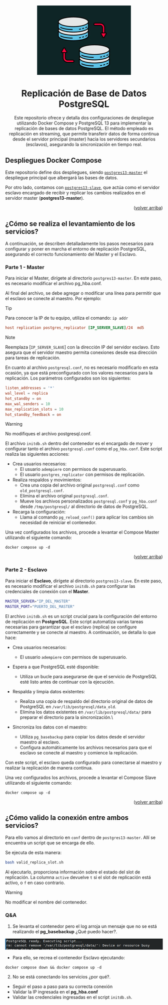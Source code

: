 <a name="readme-top"></a>

<div align="center">

<a href="https://github.com/jesusalbujas/postgres_replication"> <img width="300px" src="./docs/background.png" alt="Logo" width="800" /> </a>

# Replicación de Base de Datos PostgreSQL
Este repositorio ofrece y detalla dos configuraciones de despliegue utilizando Docker Compose y PostgreSQL 13 para implementar la replicación de bases de datos PostgreSQL. El método empleado es replicación en streaming, que permite transferir datos de forma continua desde el servidor principal (master) hacia los servidores secundarios (esclavos), asegurando la sincronización en tiempo real. 
</div>

## Despliegues Docker Compose

Este repositorio define dos despliegues, siendo [`postgres13-master`](https://github.com/jesusalbujas/postgres_replication/tree/main/postgres13-master) el despliegue principal que albergará las bases de datos.

Por otro lado, contamos con [`postgres13-slave`](https://github.com/jesusalbujas/postgres_replication/tree/main/postgres13-slave), que actúa como el servidor esclavo encargado de recibir y replicar los cambios realizados en el servidor master (**postgres13-master**).

<p align="right">(<a href="#readme-top">volver arriba</a>)</p>

## ¿Cómo se realiza el levantamiento de los servicios?

A continuación, se describen detalladamente los pasos necesarios para configurar y poner en marcha el entorno de replicación PostgreSQL, asegurando el correcto funcionamiento del Master y el Esclavo.

### Parte 1 - Master

Para iniciar el Master, dirígete al directorio `postgres13-master`. En este paso, es necesario modificar el archivo pg_hba.conf.

Al final del archivo, se debe agregar o modificar una línea para permitir que el esclavo se conecte al maestro. Por ejemplo:

> [!TIP]
> Para conocer la IP de tu equipo, utiliza el comando:
> ```ip addr```

```conf
host replication postgres_replicator [IP_SERVER_SLAVE]/24  md5
```

> [!NOTE]
> Reemplaza [`IP_SERVER_SLAVE`] con la dirección IP del servidor esclavo. Esto asegura que el servidor maestro permita conexiones desde esa dirección para tareas de replicación.

En cuanto al archivo `postgresql.conf`, no es necesario modificarlo en esta ocasión, ya que está preconfigurado con los valores necesarios para la replicación. Los parámetros configurados son los siguientes:

```conf
listen_addresses = '*'
wal_level = replica
hot_standby = on
max_wal_senders = 10
max_replication_slots = 10
hot_standby_feedback = on
```

> [!WARNING]
> No modifiques el archivo postgresql.conf.

El archivo `initdb.sh` dentro del contenedor es el encargado de mover y configurar tanto el archivo `postgresql.conf` como el `pg_hba.conf`. Este script realiza las siguientes acciones:

- Crea usuarios necesarios:
  - El usuario `adempiere` con permisos de superusuario.
  - El usuario `postgres_replicator` con permisos de replicación.
- Realiza respaldos y movimientos:
  - Crea una copia del archivo original `postgresql.conf` como `old_postgresql.conf`.
  - Elimina el archivo original `postgresql.conf`.
  - Mueve los archivos personalizados `postgresql.conf` y `pg_hba.conf` desde `/tmp/postgresql/` al directorio de datos de PostgreSQL.
- Recarga la configuración:
  - Llama al comando `pg_reload_conf()` para aplicar los cambios sin necesidad de reiniciar el contenedor.

Una vez configurados los archivos, procede a levantar el Compose Master utilizando el siguiente comando:

```docker
docker compose up -d
```

<p align="right">(<a href="#readme-top">volver arriba</a>)</p>

### Parte 2 - Esclavo

Para iniciar el **Esclavo**, dirígete al directorio `postgres13-slave`. En este paso, es necesario modificar el archivo `initdb.sh` para configurar las credenciales de conexión con el **Master**.

```sh
MASTER_SERVER="IP_DEL_MASTER"
MASTER_PORT="PUERTO_DEL_MASTER"
```

El archivo `initdb.sh` es un script crucial para la configuración del entorno de replicación en **PostgreSQL**. Este script automatiza varias tareas necesarias para garantizar que el esclavo (replica) se configure correctamente y se conecte al maestro. A continuación, se detalla lo que hace:

- Crea usuarios necesarios:
  - El usuario `adempiere` con permisos de superusuario.
- Espera a que PostgreSQL esté disponible:
  - Utiliza un bucle para asegurarse de que el servicio de PostgreSQL esté listo antes de continuar con la ejecución.

- Respalda y limpia datos existentes:
  - Realiza una copia de respaldo del directorio original de datos de PostgreSQL en `/var/lib/postgresql/data_old`.
  - Elimina los datos existentes en `/var/lib/postgresql/data/` para preparar el directorio para la sincronización.\
- Sincroniza los datos con el maestro:
  - Utiliza `pg_basebackup` para copiar los datos desde el servidor maestro al esclavo.
  - Configura automáticamente los archivos necesarios para que el esclavo se conecte al maestro y comience la replicación.

Con este script, el esclavo queda configurado para conectarse al maestro y realizar la replicación de manera continua.

Una vez configurados los archivos, procede a levantar el Compose Slave utilizando el siguiente comando:

```docker
docker compose up -d
```

<p align="right">(<a href="#readme-top">volver arriba</a>)</p>

## ¿Cómo valido la conexión entre ambos servicios?

Para ello vamos al directorio en `conf` dentro de `postgres13-master`. Allí se encuentra un script que se encarga de ello. 

Se ejecuta de esta manera:

```bash
bash valid_replica_slot.sh
```

Al ejecutarlo, proporciona información sobre el estado del slot de replicación. La columna `active` devuelve `t` si el slot de replicación está activo, o `f` en caso contrario.

> [!WARNING]
> No modificar el nombre del contenedor.

### Q&A

1. Se levanta el contenedor pero el log arroja un mensaje que no se está realizando el **pg_basebackup** ¿Qué puedo hacer?.

![Mensaje de Error](./docs/error.png)

- Para ello, se recrea el contenedor Esclavo ejecutando:

```shell
docker compose down && docker compose up -d
```

2. No se está conectando los servicios ¿por qué?.

- Seguir el paso a paso para su correcta conexión
- Validar la IP ingresada en el **pg_hba.conf**
- Validar las credenciales ingresadas en el script `initdb.sh`.
